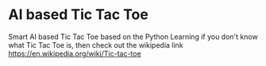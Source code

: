 # AI based Tic Tac Toe
Smart AI based Tic Tac Toe based on the Python Learning
if you don't know what Tic Tac Toe is, then check out the wikipedia link
https://en.wikipedia.org/wiki/Tic-tac-toe
